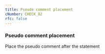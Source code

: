 ```yaml
---
title: Pseudo comment placement
cNumber: CHECK_82
rfc: false
---
```


### Pseudo comment placement
Place the pseudo comment after the statement
